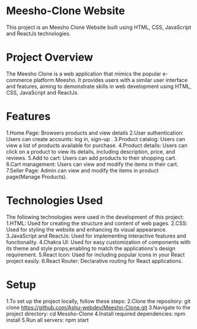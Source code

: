# Meesho-Clone Website
This project is an Meesho Clone Website built using HTML, CSS, JavaScript and ReactJs technologies.
# Project Overview
The Meesho Clone is a web application that mimics the popular e-commerce platform Meesho. It provides users with a similar user interface and features, aiming to demonstrate skills in web development using HTML, CSS, JavaScript and ReactJs.
# Features

1.Home Page: Browsers products and view details
2.User authentication: Users can create accounts: log in, sign-up .
3.Product catalog: Users can view a list of products available for purchase.
4.Product details: Users can click on a product to view its details, including description, price, and reviews.
5.Add to cart: Users can add products to their shopping cart.
6.Cart management: Users can view and modify the items in their cart.
7.Seller Page: Admin can view and modify the items in product page(Manage Products).
# Technologies Used

The following technologies were used in the development of this project:
1.HTML: Used for creating the structure and content of web pages.
2.CSS: Used for styling the website and enhancing its visual appearance.
3.JavaScript and ReactJs: Used for implementing interactive features and functionality.
4.Chakra UI: Used for easy customization of components with its theme and style props,enabling to match the applications's design requirement.
5.React Icon: Used for including popular icons in your React project easily.
6.React Router: Declarative routing for React applications.
# Setup

1.To set up the project locally, follow these steps:
2.Clone the repository: git clone https://github.com/Ashu-webdev/Meesho-Clone.git
3.Navigate to the project directory: cd Messho-Clone
4.Install required dependencies: npm install
5.Run all servers: npm start
                                               
  

